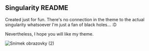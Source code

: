 
## Singularity README
Created just for fun. There's no connection in the theme to the actual singularity whatsoever I'm just a fan of black holes... :D

Nevertheless, I hope you will like my theme.

![Snímek obrazovky (2)](https://user-images.githubusercontent.com/72461989/124634087-3c162400-de86-11eb-85c7-a0ddde98444c.png)
